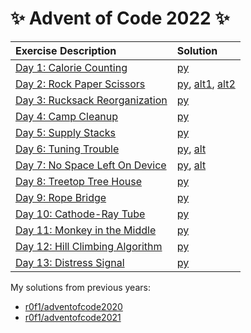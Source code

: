 # :sparkles: Advent of Code 2022 :sparkles:

|Exercise Description|Solution|
|:---|:---|
|[Day 1: Calorie Counting](https://adventofcode.com/2022/day/1)          |[py](/day01/main.py)|
|[Day 2: Rock Paper Scissors](https://adventofcode.com/2022/day/2)       |[py](/day02/main.py), [alt1](/day02/alt1.py), [alt2](/day02/alt2.py)|
|[Day 3: Rucksack Reorganization](https://adventofcode.com/2022/day/3)   |[py](/day03/main.py)|
|[Day 4: Camp Cleanup](https://adventofcode.com/2022/day/4)              |[py](/day04/main.py)|
|[Day 5: Supply Stacks](https://adventofcode.com/2022/day/5)             |[py](/day05/main.py)|
|[Day 6: Tuning Trouble](https://adventofcode.com/2022/day/6)            |[py](/day06/main.py), [alt](/day06/alt.py)|
|[Day 7: No Space Left On Device](https://adventofcode.com/2022/day/7)   |[py](/day07/main.py), [alt](/day07/alt.py)|
|[Day 8: Treetop Tree House](https://adventofcode.com/2022/day/8)        |[py](/day08/main.py)|
|[Day 9: Rope Bridge](https://adventofcode.com/2022/day/9)               |[py](/day09/main.py)|
|[Day 10: Cathode-Ray Tube](https://adventofcode.com/2022/day/10)        |[py](/day10/main.py)|
|[Day 11: Monkey in the Middle](https://adventofcode.com/2022/day/11)    |[py](/day11/main.py)|
|[Day 12: Hill Climbing Algorithm](https://adventofcode.com/2022/day/12) |[py](/day12/main.py)|
|[Day 13: Distress Signal](https://adventofcode.com/2022/day/13)         |[py](/day13/main.py)|

My solutions from previous years:
* [r0f1/adventofcode2020](https://github.com/r0f1/adventofcode2020)
* [r0f1/adventofcode2021](https://github.com/r0f1/adventofcode2021)
